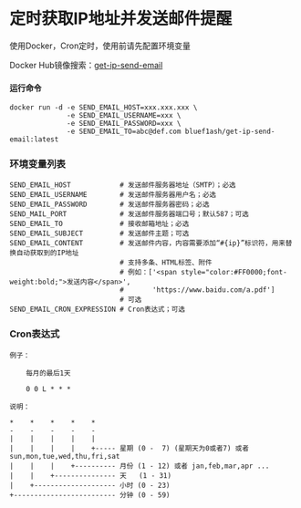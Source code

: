 # 定时获取IP地址并发送邮件提醒

使用Docker，Cron定时，使用前请先配置环境变量

Docker Hub镜像搜索：[get-ip-send-email](https://hub.docker.com/repository/docker/bluef1ash/get-ip-send-email)

#### 运行命令

```shell
docker run -d -e SEND_EMAIL_HOST=xxx.xxx.xxx \
              -e SEND_EMAIL_USERNAME=xxx \
              -e SEND_EMAIL_PASSWORD=xxx \
              -e SEND_EMAIL_TO=abc@def.com bluef1ash/get-ip-send-email:latest
```

### 环境变量列表

```shell
SEND_EMAIL_HOST            # 发送邮件服务器地址（SMTP）；必选
SEND_EMAIL_USERNAME        # 发送邮件服务器用户名；必选
SEND_EMAIL_PASSWORD        # 发送邮件服务器密码；必选
SEND_MAIL_PORT             # 发送邮件服务器端口号；默认587；可选
SEND_EMAIL_TO              # 接收邮箱地址；必选
SEND_EMAIL_SUBJECT         # 发送邮件主题；可选
SEND_EMAIL_CONTENT         # 发送邮件内容，内容需要添加“#{ip}”标识符，用来替换自动获取到的IP地址
                           # 支持多条、HTML标签、附件
                           # 例如：['<span style="color:#FF0000;font-weight:bold;">发送内容</span>',
                           #       'https://www.baidu.com/a.pdf']
                           # 可选
SEND_EMAIL_CRON_EXPRESSION # Cron表达式；可选
```

### Cron表达式

```
例子：

    每月的最后1天

    0 0 L * * *

说明：

*    *    *    *    *
-    -    -    -    -
|    |    |    |    |
|    |    |    |    +----- 星期 (0 -  7) (星期天为0或者7) 或者 sun,mon,tue,wed,thu,fri,sat
|    |    |    +---------- 月份 (1 - 12) 或者 jan,feb,mar,apr ...
|    |    +--------------- 天   (1 - 31)
|    +-------------------- 小时 (0 - 23)
+------------------------- 分钟 (0 - 59)
```
